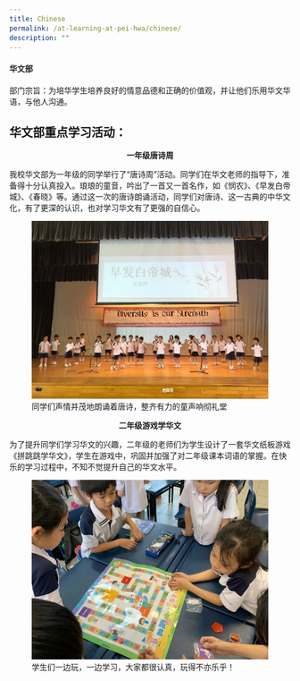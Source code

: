 ```yaml
---
title: Chinese
permalink: /at-learning-at-pei-hwa/chinese/
description: ""
---
```

#### 华文部

部门宗旨：为培华学生培养良好的情意品德和正确的价值观，并让他们乐用华文华语，与他人沟通。

## 华文部重点学习活动：


<strong><center>一年级唐诗周</center></strong>
  
我校华文部为一年级的同学举行了“唐诗周”活动。同学们在华文老师的指导下，准备得十分认真投入。琅琅的童音，吟出了一首又一首名作，如《悯农》、《早发白帝城》、《春晓》等。通过这一次的唐诗朗诵活动，同学们对唐诗、这一古典的中华文化，有了更深的认识，也对学习华文有了更强的自信心。

<figure>
<img src="/images/Students%20read%20out%20poem%20during%20assembly.jpg">
<figcaption>同学们声情并茂地朗诵着唐诗，整齐有力的童声响彻礼堂</figcaption>
</figure>

<strong><center>二年级游戏学华文</center></strong>

为了提升同学们学习华文的兴趣，二年级的老师们为学生设计了一套华文纸板游戏《拼跳跳学华文》，学生在游戏中，巩固并加强了对二年级课本词语的掌握。在快乐的学习过程中，不知不觉提升自己的华文水平。


<figure>
<img src="/images/Happily%20playing%20and%20learning.jpg">
<figcaption>学生们一边玩，一边学习，大家都很认真，玩得不亦乐乎！</figcaption>
</figure>
